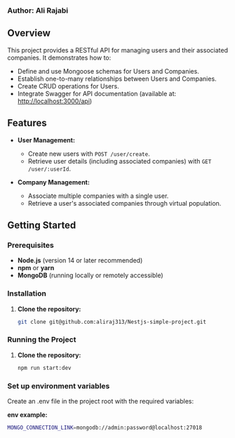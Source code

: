 ### Author: Ali Rajabi

## Overview

This project provides a RESTful API for managing users and their associated companies. It demonstrates how to:
- Define and use Mongoose schemas for Users and Companies.
- Establish one-to-many relationships between Users and Companies.
- Create CRUD operations for Users.
- Integrate Swagger for API documentation (available at: [http://localhost:3000/api](http://localhost:3000/api))

## Features

- **User Management:**  
  - Create new users with `POST /user/create`.
  - Retrieve user details (including associated companies) with `GET /user/:userId`.
  
- **Company Management:**  
  - Associate multiple companies with a single user.
  - Retrieve a user's associated companies through virtual population.

## Getting Started

### Prerequisites

- **Node.js** (version 14 or later recommended)
- **npm** or **yarn**
- **MongoDB** (running locally or remotely accessible)

### Installation

1. **Clone the repository:**
   ```bash
   git clone git@github.com:aliraj313/Nestjs-simple-project.git

### Running the Project


1. **Clone the repository:**
   ```bash
   npm run start:dev
### Set up environment variables
 Create an .env file in the project root with the required variables:

**env example:**
 ```bash
MONGO_CONNECTION_LINK=mongodb://admin:password@localhost:27018